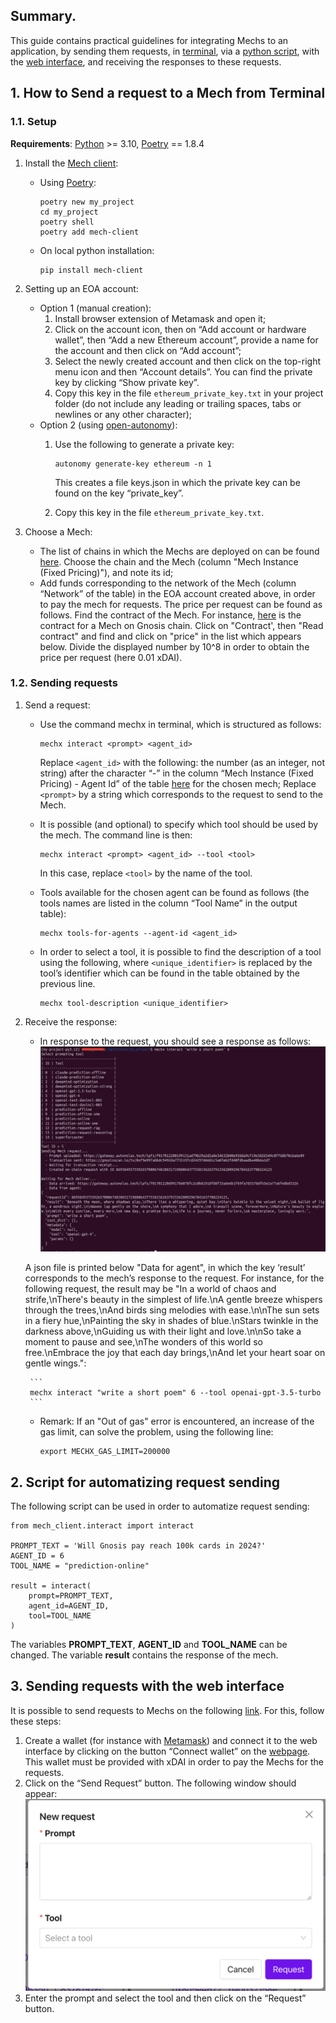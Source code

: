 ## **Summary**. 

This guide contains practical guidelines for integrating Mechs to an application, by sending them requests, in [terminal](#1-how-to-send-a-request-to-a-mech-from-terminal), via a [python script](#2-script-for-automatizing-request-sending), with the [web interface](#3-sending-requests-with-the-web-interface), and receiving the responses to these requests.  

## 1. How to Send a request to a Mech from Terminal

### 1.1. Setup

**Requirements**: [Python](https://www.python.org/) >= 3.10, [Poetry](https://github.com/python-poetry/poetry) == 1.8.4

1. Install the [Mech client](https://github.com/valory-xyz/mech-client): 
    - Using [Poetry](https://github.com/python-poetry/poetry): 
        ```
        poetry new my_project
        cd my_project
        poetry shell
        poetry add mech-client
        ```
    - On local python installation: 

        ```
        pip install mech-client
        ```

2. Setting up an EOA account: 
    - Option 1 (manual creation):
        1. Install browser extension of Metamask and open it; 
        2. Click on the account icon, then on “Add account or hardware wallet”, then “Add a new Ethereum account”, provide a name for the account and then click on “Add account”; 
        3. Select the newly created account and then click on the top-right menu icon and then “Account details”. You can find the private key by clicking “Show private key”. 
        4. Copy this key in the file `ethereum_private_key.txt` in your project folder (do not include any leading or trailing spaces, tabs or newlines or any other character); 
    - Option 2 (using [open-autonomy](https://github.com/valory-xyz/open-autonomy)): 
        1. Use the following to generate a private key: 
            ```
            autonomy generate-key ethereum -n 1
            ```

            This creates a file keys.json in which the private key can be found on the key “private_key”. 
        2. Copy this key in the file `ethereum_private_key.txt`.

3. Choose a Mech:
    - The list of chains in which the Mechs are deployed on can be found [here](https://github.com/valory-xyz/mech?tab=readme-ov-file#examples-of-deployed-mechs). Choose the chain and the Mech (column "Mech Instance (Fixed Pricing)"), and note its id;  
    - Add funds corresponding to the network of the Mech (column “Network” of the table) in the EOA account created above, in order to pay the mech for requests. The price per request can be found as follows. Find the contract of the Mech. For instance, [here](https://gnosisscan.io/address/0x77af31De935740567Cf4fF1986D04B2c964A786a#readContract) is the contract for a Mech on Gnosis chain. Click on "Contract', then "Read contract" and find and click on "price" in the list which appears below. Divide the displayed number by 10^8 in order to obtain the price per request (here 0.01 xDAI).

### 1.2. Sending requests

1. Send a request: 
    - Use the command mechx in terminal, which is structured as follows: 
        
        ```
        mechx interact <prompt> <agent_id>
        ```

      Replace `<agent_id>` with the following: the number (as an integer, not string) after the character “-” in the column “Mech Instance (Fixed Pricing) - Agent Id” of the table [here](https://github.com/valory-xyz/mech?tab=readme-ov-file#examples-of-deployed-mechs) for the chosen mech; 
      Replace `<prompt>` by a string which corresponds to the request to send to the Mech. 
    - It is possible (and optional) to specify which tool should be used by the mech. The command line is then:  

        ```
        mechx interact <prompt> <agent_id> --tool <tool>
        ```

      In this case, replace `<tool>` by the name of the tool. 
    - Tools available for the chosen agent can be found as follows (the tools names are listed in the column “Tool Name” in the output table):

        ```
        mechx tools-for-agents --agent-id <agent_id>
        ```

    - In order to select a tool, it is possible to find the description of a tool using the following, where `<unique_identifier>` is replaced by the tool’s identifier which can be found in the table obtained by the previous line.  

        ```
        mechx tool-description <unique_identifier>
        ```

2. Receive the response: 
    - In response to the request, you should see a response as follows: 
        ![screenshot_response](screenshot_request.png)
    
     A json file is printed below "Data for agent", in which the key ‘result’ corresponds to the mech’s response to the request. For instance, for the following request, the result may be "In a world of chaos and strife,\nThere's beauty in the simplest of life.\nA gentle breeze whispers through the trees,\nAnd birds sing melodies with ease.\n\nThe sun sets in a fiery hue,\nPainting the sky in shades of blue.\nStars twinkle in the darkness above,\nGuiding us with their light and love.\n\nSo take a moment to pause and see,\nThe wonders of this world so free.\nEmbrace the joy that each day brings,\nAnd let your heart soar on gentle wings.": 

        ```
        mechx interact "write a short poem" 6 --tool openai-gpt-3.5-turbo
        ```
    
    

    - Remark: If an "Out of gas" error is encountered, an increase of the gas limit, can solve the problem, using the following line: 

        ```
        export MECHX_GAS_LIMIT=200000
        ```

## 2. Script for automatizing request sending

The following script can be used in order to automatize request sending:

```
from mech_client.interact import interact

PROMPT_TEXT = 'Will Gnosis pay reach 100k cards in 2024?'
AGENT_ID = 6
TOOL_NAME = "prediction-online"

result = interact(
    prompt=PROMPT_TEXT,
    agent_id=AGENT_ID,
    tool=TOOL_NAME
)
```

The variables **PROMPT_TEXT**, **AGENT_ID** and **TOOL_NAME** can be changed. The variable **result** contains the response of the mech. 

## 3. Sending requests with the web interface

It is possible to send requests to Mechs on the following [link](https://aimechs.autonolas.network/mech/0x77af31De935740567Cf4fF1986D04B2c964A786a). For this, follow these steps: 

1. Create a wallet (for instance with [Metamask](https://metamask.io/)) and connect it to the web interface by clicking on the button “Connect wallet” on the [webpage](https://aimechs.autonolas.network/mech/0x77af31De935740567Cf4fF1986D04B2c964A786a). This wallet must be provided with xDAI in order to pay the Mechs for the requests. 
2. Click on the “Send Request” button. The following window should appear:
    ![screenshot](./imgs/screenshot.png "Screenshot")
4. Enter the prompt and select the tool and then click on the “Request” button.
